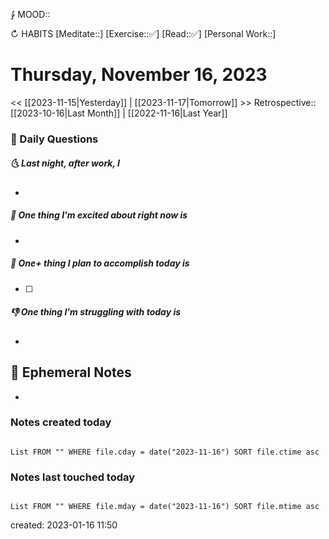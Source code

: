 ⨑ MOOD::

↻ HABITS
[Meditate::]
[Exercise::✅]
[Read::✅]
[Personal Work::]

# Thursday, November 16, 2023

\<\< [[2023-11-15|Yesterday]] | [[2023-11-17|Tomorrow]] >>
Retrospective:: [[2023-10-16|Last Month]] | [[2022-11-16|Last Year]]

### 📅 Daily Questions

##### 🌜 Last night, after work, I

-

##### 🙌 One thing I'm excited about right now is

-

##### 🚀 One+ thing I plan to accomplish today is

- [ ]

##### 👎 One thing I'm struggling with today is

-

## 📝 Ephemeral Notes

-

### Notes created today

```dataview

List FROM "" WHERE file.cday = date("2023-11-16") SORT file.ctime asc

```

### Notes last touched today

```dataview

List FROM "" WHERE file.mday = date("2023-11-16") SORT file.mtime asc

```

created: 2023-01-16 11:50
